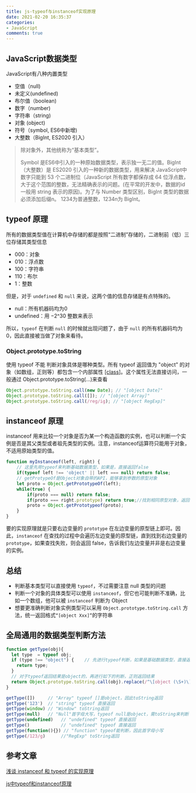 ```yaml
---
title: js-typeof与instanceof实现原理
date: 2021-02-20 16:35:37
categories:
- JavaScript
comments: true
---
```


## JavaScript数据类型

JavaScript有八种内置类型

- 空值（null)
- 未定义(undefined)
- 布尔值（boolean)
- 数字（number)
- 字符串（string)
- 对象 (object)
- 符号（symbol, ES6中新增)
- 大整数（BigInt, ES2020 引入）

> 除对象外，其他统称为“基本类型”。
>
> Symbol 是ES6中引入的一种原始数据类型，表示独一无二的值。BigInt（大整数）是 ES2020 引入的一种新的数据类型，用来解决 JavaScript中数字只能到 53 个二进制位（JavaScript 所有数字都保存成 64 位浮点数，大于这个范围的整数，无法精确表示的问题。(在平常的开发中，数据的id 一般用 string 表示的原因)。为了与 Number 类型区别，BigInt 类型的数据必须添加后缀n。 1234为普通整数，1234n为 BigInt。

<!-- more -->



## typeof 原理

所有的数据类型值在计算机中存储的都是按照“二进制”存储的，二进制前（低）三位存储其类型信息

- 000：对象
- 010：浮点数
- 100：字符串
- 110：布尔
- 1：整数

但是，对于 `undefined` 和 `null` 来说，这两个值的信息存储是有点特殊的。

- null：所有机器码均为0
- undefined：用 −2^30 整数来表示

所以，`typeof` 在判断 `null` 的时候就出现问题了，由于 `null` 的所有机器码均为0，因此直接被当做了对象来看待。

### Object.prototype.toString

使用 typeof 不能 判断对象具体是哪种类型。所有 typeof 返回值为 "object" 的对象（如数组，正则等）都包含一个内部属性 [[class]](我们可以把它看做一个内部的分类)。这个属性无法直接访问，一般通过 Object.prototype.toString(...)来查看

```js
Object.prototype.toString.call(new Date); // "[object Date]"
Object.prototype.toString.call([]); // "[object Array]"
Object.prototype.toString.call(/reg/ig); // "[object RegExp]"
```



## instanceof 原理

instanceof 用来比较一个对象是否为某一个构造函数的实例，也可以判断一个实例是否是其父类型或者祖先类型的实例。注意，instanceof运算符只能用于对象，不适用原始类型的值。

```js
function myInstanceof(left, right) {
    // 这里先用typeof来判断基础数据类型，如果是，直接返回false
    if(typeof left !== 'object' || left === null) return false;
    // getProtypeOf是Object对象自带的API，能够拿到参数的原型对象
    let proto = Object.getPrototypeOf(left);
    while(true) {                  
        if(proto === null) return false;
        if(proto === right.prototype) return true;//找到相同原型对象，返回true
        proto = Object.getPrototypeof(proto);
    }
}
```

要的实现原理就是只要右边变量的 `prototype` 在左边变量的原型链上即可。因此，`instanceof` 在查找的过程中会遍历左边变量的原型链，直到找到右边变量的 `prototype`，如果查找失败，则会返回 false，告诉我们左边变量并非是右边变量的实例。



## 总结

- 判断基本类型可以直接使用 `typeof`，不过需要注意 null 类型的问题
- 判断一个对象的具体类型可以使用 `instanceof`，但它也可能判断不准确，比如一个数组，他可以被 `instanceof` 判断为 Object
- 想要更准确判断对象实例类型可以采用 `Object.prototype.toString.call` 方法，统一返回格式`“[object Xxx]”`的字符串



## 全局通用的数据类型判断方法

```js
function getType(obj){
  let type  = typeof obj;
  if (type !== "object") {    // 先进行typeof判断，如果是基础数据类型，直接返回
    return type;
  }
  // 对于typeof返回结果是object的，再进行如下的判断，正则返回结果
  return Object.prototype.toString.call(obj).replace(/^\[object (\S+)\]$/, '$1'); 
}

getType([])     // "Array" typeof []是object，因此toString返回
getType('123')  // "string" typeof 直接返回
getType(window) // "Window" toString返回
getType(null)   // "Null"首字母大写，typeof null是object，需toString来判断
getType(undefined)   // "undefined" typeof 直接返回
getType()            // "undefined" typeof 直接返回
getType(function(){}) // "function" typeof能判断，因此首字母小写
getType(/123/g)      //"RegExp" toString返回
```



## 参考文章

[浅谈 instanceof 和 typeof 的实现原理](https://juejin.cn/post/6844903613584654344)

[js中typeof和instanceof原理](https://www.cnblogs.com/Qooo/p/13847948.html)